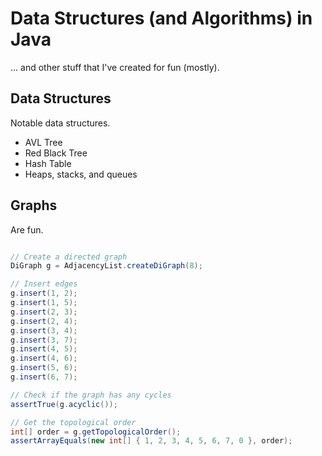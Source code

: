 # Data Structures (and Algorithms) in Java

... and other stuff that I've created for fun (mostly).

## Data Structures

Notable data structures.

* AVL Tree
* Red Black Tree
* Hash Table
* Heaps, stacks, and queues

## Graphs

Are fun.

```java

// Create a directed graph
DiGraph g = AdjacencyList.createDiGraph(8);

// Insert edges
g.insert(1, 2);
g.insert(1, 5);
g.insert(2, 3);
g.insert(2, 4);
g.insert(3, 4);
g.insert(3, 7);
g.insert(4, 5);
g.insert(4, 6);
g.insert(5, 6);
g.insert(6, 7);

// Check if the graph has any cycles
assertTrue(g.acyclic());

// Get the topological order
int[] order = g.getTopologicalOrder();
assertArrayEquals(new int[] { 1, 2, 3, 4, 5, 6, 7, 0 }, order);

```
